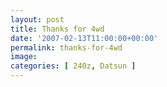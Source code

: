 ```yaml
---
layout: post
title: Thanks for 4wd
date: '2007-02-13T11:00:00+00:00'
permalink: thanks-for-4wd
image: 
categories: [ 240z, Datsun ]
---
```

